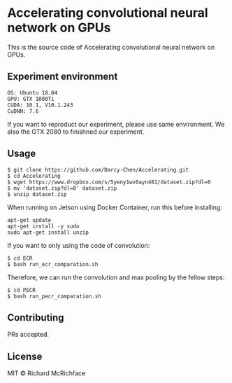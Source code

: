 # Accelerating convolutional neural network on GPUs

This is the source code of Accelerating convolutional neural network on GPUs. 

## Experiment environment

```
OS: Ubuntu 18.04
GPU: GTX 1080Ti
CUDA: 10.1, V10.1.243
CuDNN: 7.6
```
If you want to reproduct our experiment, please use same environment. We also the GTX 2080 to finishned our experiment. 

## Usage

```
$ git clone https://github.com/Darcy-Chen/Accelerating.git
$ cd Accelerating
$ wget https://www.dropbox.com/s/5yeny1wv0ayn481/dataset.zip?dl=0
$ mv 'dataset.zip?dl=0' dataset.zip
$ unzip dataset.zip
```

When running on Jetson using Docker Container, run this before installing:
```
apt-get update
apt-get install -y sudo
sudo apt-get install unzip
```

If you want to only using the code of convolution:

```
$ cd ECR
$ bash run_ecr_comparation.sh
```
Therefore, we can run the convolution and max pooling by the fellow steps:
```
$ cd PECR
$ bash run_pecr_comparation.sh
```

## Contributing

PRs accepted.

## License

MIT © Richard McRichface

